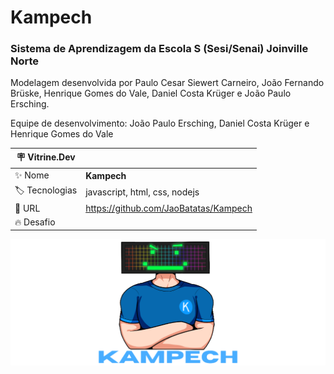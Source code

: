 # Kampech

### Sistema de Aprendizagem da Escola S (Sesi/Senai) Joinville Norte

Modelagem desenvolvida por Paulo Cesar Siewert Carneiro, João Fernando Brüske,
Henrique Gomes do Vale, Daniel Costa Krüger e João Paulo Ersching.

Equipe de desenvolvimento: João Paulo Ersching, Daniel Costa Krüger e Henrique Gomes do Vale

| :placard: Vitrine.Dev |     |
| -------------  | --- |
| :sparkles: Nome        | **Kampech**
| :label: Tecnologias | javascript, html, css, nodejs
| :rocket: URL         | https://github.com/JaoBatatas/Kampech
| :fire: Desafio     | 

<!-- Inserir imagem com a #vitrinedev ao final do link -->
![](https://raw.githubusercontent.com/JaoBatatas/Kampech/master/assets/project_banner.png#vitrinedev)
